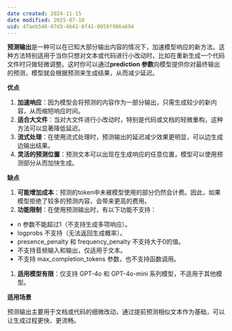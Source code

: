 ```yaml
---
date created: 2024-11-15
date modified: 2025-07-10
uid: 47aeb546-07d3-4b41-8f41-0959f986a694
---
```

**预测输出**是一种可以在已知大部分输出内容的情况下，加速模型响应的新方法。这种方法特别适用于当你只想对文本或代码进行小改动时，比如在重新生成一个代码文件时只做轻微调整。这时你可以通过**prediction 参数**向模型提供你对最终输出的预测，模型就会根据预测来生成结果，从而减少延迟。

  

**优点**

  

1. **加速响应**：因为模型会将预测的内容作为一部分输出，只需生成较少的新内容，从而缩短响应时间。
2. **适合大文件**：当对大文件进行小改动时，特别是代码或文档的轻微重构，这种方法可以显著降低延迟。
3. **流式处理**：在使用流式处理时，预测输出的延迟减少效果更明显，可以边生成边输出结果。
4. **灵活的预测位置**：预测文本可以出现在生成响应的任意位置，模型可以使用预测部分从而加快生成。

  

**缺点**

  

1. **可能增加成本**：预测的token中未被模型使用的部分仍然会计费。因此，如果模型拒绝了较多的预测内容，会带来更高的费用。
2. **功能限制**：在使用预测输出时，有以下功能不支持：

- n 参数不能超过1（不支持生成多项响应）。
- logprobs 不支持（无法返回生成概率）。
- presence_penalty 和 frequency_penalty 不支持大于0的值。
- 不支持音频输入和输出，仅适用于文本。
- 不支持 max_completion_tokens 参数，也不支持函数调用。

1. **适用模型有限**：仅支持 GPT-4o 和 GPT-4o-mini 系列模型，不适用于其他模型。

  

**适用场景**

  

预测输出主要用于文档或代码的细微改动，通过提前预测相似文本作为基础，可以让生成过程更快、更流畅。
